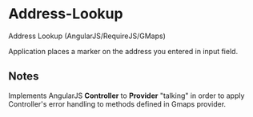 Address-Lookup
==============

Address Lookup (AngularJS/RequireJS/GMaps)

Application places a marker on the address you entered in input field.

Notes
-----

Implements AngularJS **Controller** to **Provider** "talking" in order to apply Controller's error handling to methods defined in Gmaps provider.
